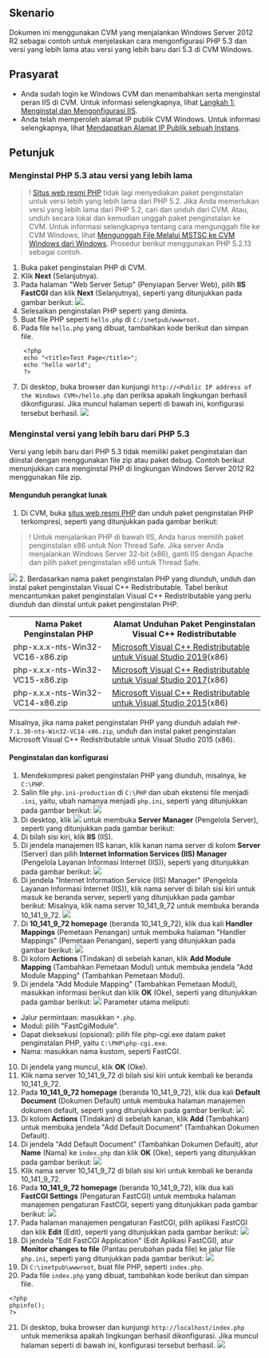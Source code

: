 ## Skenario

Dokumen ini menggunakan CVM yang menjalankan Windows Server 2012 R2 sebagai contoh untuk menjelaskan cara mengonfigurasi PHP 5.3 dan versi yang lebih lama atau versi yang lebih baru dari 5.3 di CVM Windows.


## Prasyarat

- Anda sudah login ke Windows CVM dan menambahkan serta menginstal peran IIS di CVM. Untuk informasi selengkapnya, lihat [Langkah 1: Menginstal dan Mengonfigurasi IIS](https://intl.cloud.tencent.com/document/product/213/2755).
- Anda telah memperoleh alamat IP publik CVM Windows. Untuk informasi selengkapnya, lihat [Mendapatkan Alamat IP Publik sebuah Instans](https://intl.cloud.tencent.com/document/product/213/17940).

## Petunjuk

<span id="jump1"></span>
### Menginstal PHP 5.3 atau versi yang lebih lama

>! [Situs web resmi PHP](http://windows.php.net/download/) tidak lagi menyediakan paket penginstalan untuk versi lebih yang lebih lama dari PHP 5.2. Jika Anda memerlukan versi yang lebih lama dari PHP 5.2, cari dan unduh dari CVM. Atau, unduh secara lokal dan kemudian unggah paket penginstalan ke CVM. Untuk informasi selengkapnya tentang cara mengunggah file ke CVM Windows, lihat [Mengunggah File Melalui MSTSC ke CVM Windows dari Windows](https://intl.cloud.tencent.com/document/product/213/2761). Prosedur berikut menggunakan PHP 5.2.13 sebagai contoh.
> 
1. Buka paket penginstalan PHP di CVM.
2. Klik **Next** (Selanjutnya).
3. Pada halaman "Web Server Setup" (Penyiapan Server Web), pilih **IIS FastCGI** dan klik **Next** (Selanjutnya), seperti yang ditunjukkan pada gambar berikut:
![](https://main.qcloudimg.com/raw/c5fc89547b020e6ec943732d16186a7b.png).
4. Selesaikan penginstalan PHP seperti yang diminta.
5. Buat file PHP seperti `hello.php` di `C:/inetpub/wwwroot`.
6. Pada file `hello.php` yang dibuat, tambahkan kode berikut dan simpan file.
```
	<?php
	echo "<title>Test Page</title>";
	echo "hello world";
	?>
```
7. Di desktop, buka browser dan kunjungi `http://<Public IP address of the Windows CVM>/hello.php` dan periksa apakah lingkungan berhasil dikonfigurasi.
Jika muncul halaman seperti di bawah ini, konfigurasi tersebut berhasil.
![](https://main.qcloudimg.com/raw/0cdefc8707c4402e9ae5f9e6fa523ae1.png)

<span id="jump"></span>
### Menginstal versi yang lebih baru dari PHP 5.3

Versi yang lebih baru dari PHP 5.3 tidak memiliki paket penginstalan dan diinstal dengan menggunakan file zip atau paket debug. Contoh berikut menunjukkan cara menginstal PHP di lingkungan Windows Server 2012 R2 menggunakan file zip.

#### Mengunduh perangkat lunak

1. Di CVM, buka [situs web resmi PHP](http://windows.php.net/download/) dan unduh paket penginstalan PHP terkompresi, seperti yang ditunjukkan pada gambar berikut:
>! Untuk menjalankan PHP di bawah IIS, Anda harus memilih paket penginstalan x86 untuk Non Thread Safe. Jika server Anda menjalankan Windows Server 32-bit (x86), ganti IIS dengan Apache dan pilih paket penginstalan x86 untuk Thread Safe.
>
![](https://main.qcloudimg.com/raw/b54dcb237ae24673cd592561ffc91bc0.png)
2. Berdasarkan nama paket penginstalan PHP yang diunduh, unduh dan instal paket penginstalan Visual C++ Redistributable.
Tabel berikut mencantumkan paket penginstalan Visual C++ Redistributable yang perlu diunduh dan diinstal untuk paket penginstalan PHP.
<table>
<tr><th>Nama Paket Penginstalan PHP</th><th>Alamat Unduhan Paket Penginstalan Visual C++ Redistributable</th></tr>
<tr><td>php-x.x.x-nts-Win32-VC16-x86.zip</td><td><a href="https://visualstudio.microsoft.com/zh-hans/downloads/">Microsoft Visual C++ Redistributable untuk Visual Studio 2019</a>(x86)</td></tr>
<tr><td>php-x.x.x-nts-Win32-VC15-x86.zip</td><td><a href="https://visualstudio.microsoft.com/zh-hans/vs/older-downloads/">Microsoft Visual C++ Redistributable untuk Visual Studio 2017</a>(x86)</td></tr>
<tr><td>php-x.x.x-nts-Win32-VC14-x86.zip</td><td><a href="https://www.microsoft.com/zh-cn/download/details.aspx?id=48145">Microsoft Visual C++ Redistributable untuk Visual Studio 2015</a>(x86)</td></tr>
</table>
Misalnya, jika nama paket penginstalan PHP yang diunduh adalah <code>PHP-7.1.30-nts-Win32-VC14-x86.zip</code>, unduh dan instal paket penginstalan Microsoft Visual C++ Redistributable untuk Visual Studio 2015 (x86).

#### Penginstalan dan konfigurasi
1. Mendekompresi paket penginstalan PHP yang diunduh, misalnya, ke `C:\PHP`.
2. Salin file `php.ini-production` di `C:\PHP` dan ubah ekstensi file menjadi `.ini`, yaitu, ubah namanya menjadi `php.ini`, seperti yang ditunjukkan pada gambar berikut:
![](https://main.qcloudimg.com/raw/52d9a2098fe73c8ddb41366b9732a000.png)
3. Di desktop, klik <img src="https://main.qcloudimg.com/raw/f779581f1ce3edfead8c725ce1504009.png" style="margin: 0;"></img> untuk membuka **Server Manager** (Pengelola Server), seperti yang ditunjukkan pada gambar berikut:
4. Di bilah sisi kiri, klik **IIS** (IIS).
5. Di jendela manajemen IIS kanan, klik kanan nama server di kolom **Server** (Server) dan pilih **Internet Information Services (IIS) Manager** (Pengelola Layanan Informasi Internet (IIS)), seperti yang ditunjukkan pada gambar berikut:
![](https://main.qcloudimg.com/raw/55e0b4c86de284050e5d810e92650337.png)
6. Di jendela "Internet Information Service (IIS) Manager" (Pengelola Layanan Informasi Internet (IIS)), klik nama server di bilah sisi kiri untuk masuk ke beranda server, seperti yang ditunjukkan pada gambar berikut:
Misalnya, klik nama server 10_141_9_72 untuk membuka beranda 10_141_9_72.
![](https://main.qcloudimg.com/raw/ab0f2306624452d4a3ab9fd5389d5b1d.png)
7. Di **10_141_9_72 homepage** (beranda 10_141_9_72), klik dua kali **Handler Mappings** (Pemetaan Penangan) untuk membuka halaman "Handler Mappings" (Pemetaan Penangan), seperti yang ditunjukkan pada gambar berikut:
![](https://main.qcloudimg.com/raw/916a9cc9ce1270dbbfe6ddbb58f937e7.png)
8. Di kolom **Actions** (Tindakan) di sebelah kanan, klik **Add Module Mapping** (Tambahkan Pemetaan Modul) untuk membuka jendela "Add Module Mapping" (Tambahkan Pemetaan Modul).
9. Di jendela "Add Module Mapping" (Tambahkan Pemetaan Modul), masukkan informasi berikut dan klik **OK** (Oke), seperti yang ditunjukkan pada gambar berikut:
![](https://main.qcloudimg.com/raw/a4d139682fc14204acd77ac3d1ea10eb.png)
Parameter utama meliputi:
 - Jalur permintaan: masukkan `*.php`.
 - Modul: pilih "FastCgiModule".
 - Dapat dieksekusi (opsional): pilih file php-cgi.exe dalam paket penginstalan PHP, yaitu `C:\PHP\php-cgi.exe`.
 - Nama: masukkan nama kustom, seperti FastCGI.
10. Di jendela yang muncul, klik **OK** (Oke). 
11. Klik nama server 10_141_9_72 di bilah sisi kiri untuk kembali ke beranda 10_141_9_72.
12. Pada **10_141_9_72 homepage** (beranda 10_141_9_72), klik dua kali **Default Document** (Dokumen Default) untuk membuka halaman manajemen dokumen default, seperti yang ditunjukkan pada gambar berikut:
![](https://main.qcloudimg.com/raw/6a896eeb929ae0104b1792e08bd895a6.png)
13. Di kolom **Actions** (Tindakan) di sebelah kanan, klik **Add** (Tambahkan) untuk membuka jendela "Add Default Document" (Tambahkan Dokumen Default).
14. Di jendela "Add Default Document" (Tambahkan Dokumen Default), atur **Name** (Nama) ke `index.php` dan klik **OK** (Oke), seperti yang ditunjukkan pada gambar berikut:
![](https://main.qcloudimg.com/raw/2d09af5d86755dd481b13efb0b3619a2.png)
15. Klik nama server 10_141_9_72 di bilah sisi kiri untuk kembali ke beranda 10_141_9_72.
16. Pada **10_141_9_72 homepage** (beranda 10_141_9_72), klik dua kali **FastCGI Settings** (Pengaturan FastCGI) untuk membuka halaman manajemen pengaturan FastCGI, seperti yang ditunjukkan pada gambar berikut:
![](https://main.qcloudimg.com/raw/2a0693d3b837804b546fc690b4fb5cee.png)
17. Pada halaman manajemen pengaturan FastCGI, pilih aplikasi FastCGI dan klik **Edit** (Edit), seperti yang ditunjukkan pada gambar berikut:
![](https://main.qcloudimg.com/raw/2038fa0df5c08820dc028fb3635fcda4.png)
18. Di jendela "Edit FastCGI Application" (Edit Aplikasi FastCGI), atur **Monitor changes to file** (Pantau perubahan pada file) ke jalur file `php.ini`, seperti yang ditunjukkan pada gambar berikut:
![](https://main.qcloudimg.com/raw/b1aa458607934a5331b51e22762d0dec.png)
19. Di `C:\inetpub\wwwroot`, buat file PHP, seperti `index.php`.
20. Pada file `index.php` yang dibuat, tambahkan kode berikut dan simpan file.
```
<?php
phpinfo();
?>
```
21. Di desktop, buka browser dan kunjungi `http://localhost/index.php` untuk memeriksa apakah lingkungan berhasil dikonfigurasi.
Jika muncul halaman seperti di bawah ini, konfigurasi tersebut berhasil.
![](https://main.qcloudimg.com/raw/ccd08fd9af6afe4ee2c3bf38f9e581b9.png)

